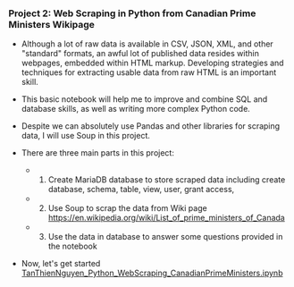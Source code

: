 ### Project 2: Web Scraping in Python from Canadian Prime Ministers Wikipage
- Although a lot of raw data is available in CSV, JSON, XML, and other "standard" formats, an awful lot of published data resides within webpages, embedded within HTML markup.  Developing strategies and techniques for extracting usable data from raw HTML is an important skill.

- This basic notebook will help me to improve and combine SQL and database skills, as well as writing more complex Python code.

- Despite we can absolutely use Pandas and other libraries for scraping data, I will use Soup in this project.

- There are three main parts in this project: 
   - 1. Create MariaDB database to store scraped data including create database, schema, table, view, user, grant access, 
   - 2. Use Soup to scrap the data from Wiki page https://en.wikipedia.org/wiki/List_of_prime_ministers_of_Canada
   - 3. Use the data in database to answer some questions provided in the notebook

- Now, let's get started [TanThienNguyen_Python_WebScraping_CanadianPrimeMinisters.ipynb](https://github.com/TanThienNguyenVN/Project2_Python_WebScraping_CanadianPrimeMinisters/blob/main/02_Python_WebScraping_CanadianPrimeMinisters.ipynb)
